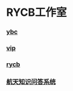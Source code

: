 # RYCB工作室


### [ybc][ybc]
### [vip][vip]
### [rycb][rycb]
### [航天知识问答系统][akqas]

[ybc]:https://QYF-RYCBStudio.github.io/ybc
[vip]:https://QYF-RYCBStudio.github.io/rycb.vip
[rycb]:https://QYF-RYCBStudio.github.io/rycb.github.io
[akqas]:https://qyf-rycbstudio.github.io/Aerospace-Knowledge-Question-Answering-System/
